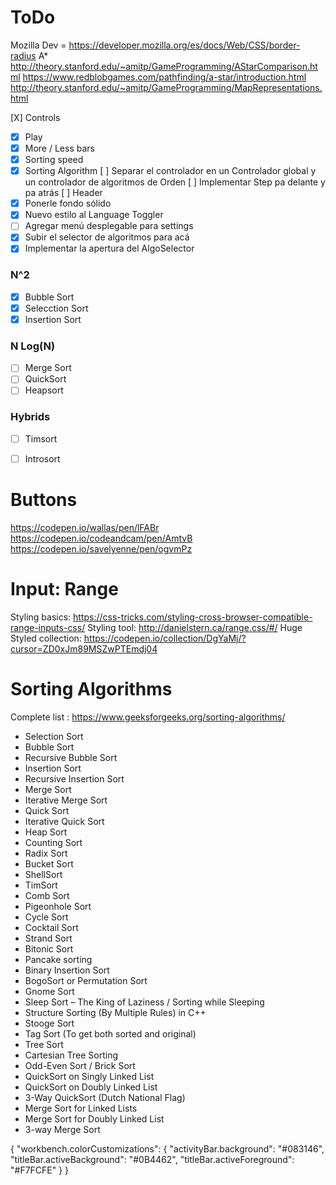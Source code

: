 # ToDo

Mozilla Dev = https://developer.mozilla.org/es/docs/Web/CSS/border-radius
A* http://theory.stanford.edu/~amitp/GameProgramming/AStarComparison.html
https://www.redblobgames.com/pathfinding/a-star/introduction.html
http://theory.stanford.edu/~amitp/GameProgramming/MapRepresentations.html

[X] Controls
 - [X] Play
 - [X] More / Less bars
 - [X] Sorting speed
 - [X] Sorting Algorithm
[ ] Separar el controlador en un Controlador global y un controlador de algoritmos de Orden
[ ] Implementar Step pa delante y pa atrás
[ ] Header
 - [X] Ponerle fondo sólido
 - [X] Nuevo estilo al Language Toggler
 - [ ] Agregar menú desplegable para settings
 - [X] Subir el selector de algoritmos para acá
 - [X] Implementar la apertura del AlgoSelector

### N^2
- [X] Bubble Sort
- [X] Selecction Sort 
- [X] Insertion Sort
### N Log(N)
- [ ] Merge Sort
- [ ] QuickSort
- [ ] Heapsort
### Hybrids
- [ ] Timsort
- [ ] Introsort


# Buttons
https://codepen.io/wallas/pen/lFABr
https://codepen.io/codeandcam/pen/AmtvB
https://codepen.io/savelyenne/pen/ogvmPz
# Input: Range
Styling basics: https://css-tricks.com/styling-cross-browser-compatible-range-inputs-css/
Styling tool: http://danielstern.ca/range.css/#/
Huge Styled collection: https://codepen.io/collection/DgYaMj/?cursor=ZD0xJm89MSZwPTEmdj04
# Sorting Algorithms
Complete list : https://www.geeksforgeeks.org/sorting-algorithms/
* Selection Sort
* Bubble Sort
* Recursive Bubble Sort
* Insertion Sort
* Recursive Insertion Sort
* Merge Sort
* Iterative Merge Sort
* Quick Sort
* Iterative Quick Sort
* Heap Sort
* Counting Sort
* Radix Sort
* Bucket Sort
* ShellSort
* TimSort
* Comb Sort
* Pigeonhole Sort
* Cycle Sort
* Cocktail Sort
* Strand Sort
* Bitonic Sort
* Pancake sorting
* Binary Insertion Sort
* BogoSort or Permutation Sort
* Gnome Sort
* Sleep Sort – The King of Laziness / Sorting while Sleeping
* Structure Sorting (By Multiple Rules) in C++
* Stooge Sort
* Tag Sort (To get both sorted and original)
* Tree Sort
* Cartesian Tree Sorting
* Odd-Even Sort / Brick Sort
* QuickSort on Singly Linked List
* QuickSort on Doubly Linked List
* 3-Way QuickSort (Dutch National Flag)
* Merge Sort for Linked Lists
* Merge Sort for Doubly Linked List
* 3-way Merge Sort

{
  "workbench.colorCustomizations": {
    "activityBar.background": "#083146",
    "titleBar.activeBackground": "#0B4462",
    "titleBar.activeForeground": "#F7FCFE"
  }
}


